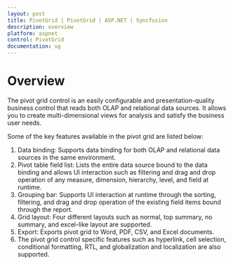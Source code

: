 ```yaml
---
layout: post
title: PivotGrid | PivotGrid | ASP.NET | Syncfusion
description: overview 
platform: aspnet
control: PivotGrid
documentation: ug
---
```

# Overview

The pivot grid control is an easily configurable and presentation-quality business control that reads both OLAP and relational data sources. It allows you to create multi-dimensional views for analysis and satisfy the business user needs.

Some of the key features available in the pivot grid are listed below:

1. Data binding: Supports data binding for both OLAP and relational data sources in the same environment.
2. Pivot table field list: Lists the entire data source bound to the data binding and allows UI interaction such as filtering and drag and drop operation of any measure, dimension, hierarchy, level, and field at runtime.  
3. Grouping bar: Supports UI interaction at runtime through the sorting, filtering, and drag and drop operation of the existing field items bound through the report.
4. Grid layout: Four different layouts such as normal, top summary, no summary, and excel-like layout are supported.
5. Export: Exports pivot grid to Word, PDF, CSV, and Excel documents.
6. The pivot grid control specific features such as hyperlink, cell selection, conditional formatting, RTL, and globalization and localization are also supported.

